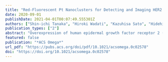 ```yaml
---
title: "Red-Fluorescent Pt Nanoclusters for Detecting and Imaging HER2 in Breast Cancer Cells"
date: 2020-09-01
publishDate: 2021-04-01T00:07:49.555301Z
authors: ["Shin-ichi Tanaka", "Hiroki Wadati", "Kazuhisa Sato", "Hidehiro Yasuda", "Hirohiko Niioka"]
publication_types: ["2"]
abstract: "Overexpression of human epidermal growth factor receptor 2 (HER2) is associated with more frequent cancer recurrence and metastasis. Sensitive sensing of HER2 in living breast cancer cells is crucial in the early stages of cancer and to further understand its role in cells. Biomedical imaging has become an indispensable tool in the fields of early cancer diagnosis and therapy. In this study, we designed and synthesized platinum (Pt) nanocluster bionanoprobes with red emission (Ex/Em = 535/630 nm) for fluorescence imaging of HER2. Our Pt nanoclusters, which were synthesized using polyamidoamine (PAMAM) dendrimer and preequilibration, exhibited approximately 1% quantum yield and possessed low cytotoxicity, ultrasmall size, and excellent photostability. Furthermore, combined with ProteinA as an adapter protein, we developed Pt bionanoprobes with minimal nonspecific binding and utilized them as fluorescent probes for highly sensitive optical imaging of HER2 at the cellular level. More importantly, molecular probes with long-wavelength emission have allowed visualization of deep anatomical features because of enhanced tissue penetration and a decrease in background noise from tissue scattering. Our Pt nanoclusters are promising fluorescent probes for biomedical applications."
featured: false
publication: "*ACS Omega*"
url_pdf: "https://pubs.acs.org/doi/pdf/10.1021/acsomega.0c02578"
doi: "https://doi.org/10.1021/acsomega.0c02578"
---
```


